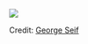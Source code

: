 ![](https://farm1.staticflickr.com/836/43458860252_be443be255_o.png)

Credit: [George Seif](https://towardsdatascience.com/5-quick-and-easy-data-visualizations-in-python-with-code-a2284bae952f) 